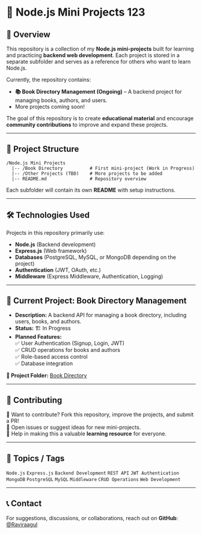 # 🚀 **Node.js Mini Projects**  123

## 📌 Overview  
This repository is a collection of my **Node.js mini-projects** built for learning and practicing **backend web development**. Each project is stored in a separate subfolder and serves as a reference for others who want to learn Node.js.  

Currently, the repository contains:  
- **📚 Book Directory Management (Ongoing)** – A backend project for managing books, authors, and users.  
- More projects coming soon!  

The goal of this repository is to create **educational material** and encourage **community contributions** to improve and expand these projects.  

---

## 📂 Project Structure  
```
/Node.js Mini Projects
  |-- /Book Directory          # First mini-project (Work in Progress)
  |-- /Other Projects (TBD)    # More projects to be added
  |-- README.md                # Repository overview
```

Each subfolder will contain its own **README** with setup instructions.  

---

## 🛠️ Technologies Used  
Projects in this repository primarily use:  
- **Node.js** (Backend development)  
- **Express.js** (Web framework)  
- **Databases** (PostgreSQL, MySQL, or MongoDB depending on the project)  
- **Authentication** (JWT, OAuth, etc.)  
- **Middleware** (Express Middleware, Authentication, Logging)  

---

## 📖 Current Project: Book Directory Management  
- **Description:** A backend API for managing a book directory, including users, books, and authors.  
- **Status:** 🏗️ In Progress  
- **Planned Features:**  
  ✅ User Authentication (Signup, Login, JWT)  
  ✅ CRUD operations for books and authors  
  ✅ Role-based access control  
  ✅ Database integration  

**📌 Project Folder:** [Book Directory](https://github.com/Raviraagul/My-Node-Project/tree/main/Book%20Directory)  

---

## 📢 Contributing  
🔹 Want to contribute? Fork this repository, improve the projects, and submit a PR!  
🔹 Open issues or suggest ideas for new mini-projects.  
🔹 Help in making this a valuable **learning resource** for everyone.  

---

## 🔖 Topics / Tags  
`Node.js` `Express.js` `Backend Development` `REST API` `JWT Authentication` `MongoDB` `PostgreSQL` `MySQL` `Middleware` `CRUD Operations` `Web Development`  

---

## 📞 Contact  
For suggestions, discussions, or collaborations, reach out on **GitHub**: [@Raviraagul](https://github.com/Raviraagul)  
